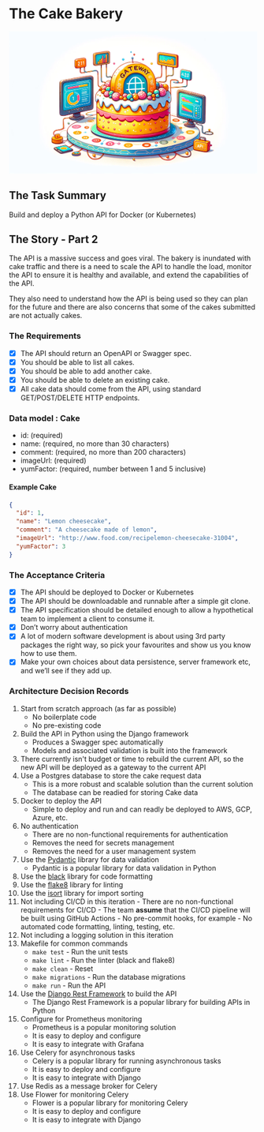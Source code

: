 # The Cake Bakery

![Cake Bakery](gateway/gateway.png)

## The Task Summary

Build and deploy a Python API for Docker (or Kubernetes)

## The Story - Part 2

The API is a massive success and goes viral. The bakery is inundated with cake traffic and there is a need to scale the API to handle the load, monitor the API to ensure it is healthy and available, and extend the capabilities of the API. 

They also need to understand how the API is being used so they can plan for the future and there are also concerns that some of the cakes submitted are not actually cakes.

### The Requirements

- [x] The API should return an OpenAPI or Swagger spec.
- [x] You should be able to list all cakes.
- [x] You should be able to add another cake.
- [x] You should be able to delete an existing cake.
- [x] All cake data should come from the API, using standard GET/POST/DELETE HTTP endpoints.

### Data model : Cake

- id: <number> (required)
- name: <string> (required, no more than 30 characters)
- comment: <string> (required, no more than 200 characters)
- imageUrl: <string> (required)
- yumFactor: <number> (required, number between 1 and 5 inclusive)


#### Example Cake

```json
{
  "id": 1,
  "name": "Lemon cheesecake",
  "comment": "A cheesecake made of lemon",
  "imageUrl": "http://www.food.com/recipelemon-cheesecake-31004",
  "yumFactor": 3
}
```

### The Acceptance Criteria

- [x] The API should be deployed to Docker or Kubernetes
- [x] The API should be downloadable and runnable after a simple git clone.
- [x] The API specification should be detailed enough to allow a hypothetical team to implement a client to consume it.
- [x] Don’t worry about authentication
- [x] A lot of modern software development is about using 3rd party packages the right way, so pick your favourites and show us you know how to use them.
- [x] Make your own choices about data persistence, server framework etc, and we’ll see if they add up.

### Architecture Decision Records

1. Start from scratch approach (as far as possible)
   - No boilerplate code
   - No pre-existing code
2. Build the API in Python using the Django framework
   - Produces a Swagger spec automatically
   - Models and associated validation is built into the framework
3. There currently isn't budget or time to rebuild the current API, so the new API will be deployed as a gateway to the current API
1. Use a Postgres database to store the cake request data
   - This is a more robust and scalable solution than the current solution
   - The database can be readied for storing Cake data
2. Docker to deploy the API
    - Simple to deploy and run and can readly be deployed to AWS, GCP, Azure, etc.
3. No authentication
    - There are no non-functional requirements for authentication
    - Removes the need for secrets management
    - Removes the need for a user management system
4. Use the [Pydantic](https://pydantic-docs.helpmanual.io/) library for data validation
    - Pydantic is a popular library for data validation in Python
5. Use the [black](https://black.readthedocs.io/en/stable/) library for code formatting
6.  Use the [flake8](https://flake8.pycqa.org/en/latest/) library for linting
7.   Use the [isort](https://pycqa.github.io/isort/) library for import sorting
8.   Not including CI/CD in this iteration
    - There are no non-functional requirements for CI/CD
    - The team **assume** that the CI/CD pipeline will be built using GitHub Actions
    - No pre-commit hooks, for example
    - No automated code formatting, linting, testing, etc.
9.  Not including a logging solution in this iteration
10. Makefile for common commands
    - `make test` - Run the unit tests
    - `make lint` - Run the linter (black and flake8)
    - `make clean` - Reset
    - `make migrations` - Run the database migrations
    - `make run` - Run the API
11. Use the [Django Rest Framework](https://www.django-rest-framework.org/) to build the API
    - The Django Rest Framework is a popular library for building APIs in Python
12. Configure for Prometheus monitoring
    - Prometheus is a popular monitoring solution
    - It is easy to deploy and configure
    - It is easy to integrate with Grafana
13. Use Celery for asynchronous tasks
    - Celery is a popular library for running asynchronous tasks
    - It is easy to deploy and configure
    - It is easy to integrate with Django
14. Use Redis as a message broker for Celery
15. Use Flower for monitoring Celery
    - Flower is a popular library for monitoring Celery
    - It is easy to deploy and configure
    - It is easy to integrate with Django
  